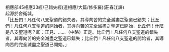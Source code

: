 相應部45相應33經/已錯失經(道相應/大篇/修多羅)(莊春江譯)  
起源於舍衛城。  
「比丘們！凡任何八支聖道的錯失者，其導向苦的完全滅盡之聖道已錯失；比丘們！凡任何八支聖道的開始者，其導向苦的完全滅盡之聖道已開始，比丘們！什麼是八支聖道呢？即：正見、……（中略）正定。比丘們！凡任何八支聖道的錯失者，其導向苦的完全滅盡之聖道已錯失；比丘們！凡任何八支聖道的開始者，其導向苦的完全滅盡之聖道已開始。」  
  
  
